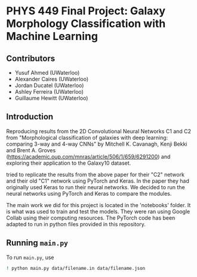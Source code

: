 # PHYS 449 Final Project: Galaxy Morphology Classification with Machine Learning

## Contributors
- Yusuf Ahmed (UWaterloo)
- Alexander Caires (UWaterloo)
- Jordan Ducatel (UWaterloo)
- Ashley Ferreira (UWaterloo)
- Guillaume Hewitt (UWaterloo)

## Introduction

Reproducing results from the 2D Convolutional Neural Networks C1 and C2 from "Morphological classification of galaxies with deep learning: comparing 3-way and 4-way CNNs" by Mitchell K. Cavanagh, Kenji Bekki and Brent A. Groves (https://academic.oup.com/mnras/article/506/1/659/6291200) and exploring their application to the Galaxy10 dataset.

tried to replicate the results from the above paper for their "C2" network and their old "C1" network using PyTorch and Keras. In the paper they had originally used Keras to run their neural networks. We decided to run the neural networks using PyTorch and Keras to compare the modules.

The main work we did for this project is located in the  'notebooks' folder. It is what was used to train and test the models. They were ran using Google Collab using their computing resources. The PyTorch code has been adapted to run in python files provided in this repository.

## Running `main.py`

To run `main.py`, use

```sh
! python main.py data/filename.in data/filename.json
```
